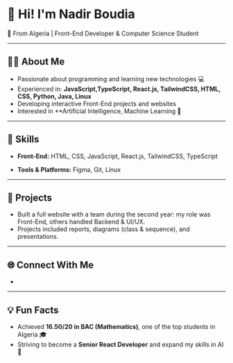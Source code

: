 # 👋 Hi! I'm Nadir Boudia

📍 From Algeria | Front-End Developer & Computer Science Student  

---

## 🧑‍💻 About Me
- Passionate about programming and learning new technologies 💻  
- Experienced in: **JavaScript,TypeScript, React.js, TailwindCSS, HTML, CSS, Python, Java, Linux**  
- Developing interactive Front-End projects and websites  
- Interested in **Artificial Intelligence, Machine Learning 🤖  

---

## 🚀 Skills
- **Front-End:** HTML, CSS, JavaScript, React.js, TailwindCSS, TypeScript 

- **Tools & Platforms:** Figma, Git, Linux  

---

## 📂 Projects
- Built a full website with a team during the second year: my role was Front-End, others handled Backend & UI/UX.  
- Projects included reports, diagrams (class & sequence), and presentations.  

---

## 🌐 Connect With Me
- [LinkedIn]: https://www.linkedin.com/in/nadir-boudia/ 
 
---

## 💡 Fun Facts
- Achieved **16.50/20 in BAC (Mathematics)**, one of the top students in Algeria 🎓  
- Striving to become a **Senior React Developer** and expand my skills in AI 🤩  
